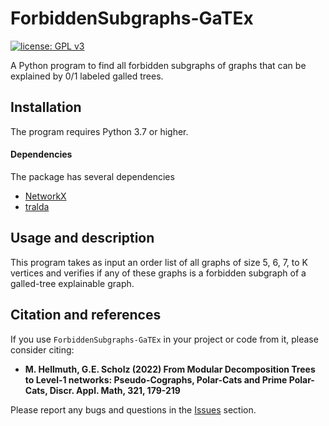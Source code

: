 # ForbiddenSubgraphs-GaTEx

[![license: GPL v3](https://img.shields.io/badge/License-GPLv3-blue.svg)](https://www.gnu.org/licenses/gpl-3.0)

A Python program to find all forbidden subgraphs of graphs that can be explained by 0/1 labeled galled trees.

## Installation

The program requires Python 3.7 or higher.

#### Dependencies

The package has several dependencies 
* [NetworkX](https://networkx.github.io/)
* [tralda](https://github.com/david-schaller/tralda)

## Usage and description

This program takes as input an order list of all graphs of size 5, 6, 7, to K vertices and verifies if any of these graphs is a forbidden subgraph of a galled-tree explainable graph. 


## Citation and references

If you use `ForbiddenSubgraphs-GaTEx` in your project or code from it, please consider citing:

* **M. Hellmuth, G.E. Scholz (2022) From Modular Decomposition Trees to Level-1 networks: Pseudo-Cographs, Polar-Cats and Prime Polar-Cats, 		Discr. Appl. Math, 321, 179-219**

Please report any bugs and questions in the [Issues](https://github.com/marc-hellmuth/ForbiddenSubgraphs-GaTEx/issues) section.


		

